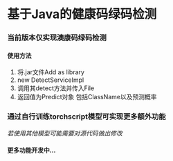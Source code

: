 # 基于Java的健康码绿码检测

### 当前版本仅实现澳康码绿码检测

#### 使用方法

1. 将.jar文件Add as library
2. new DetectServiceImpl
3. 调用其detect方法并传入File
4. 返回值为Predict对象 包括ClassName以及预测概率

### 通过自行训练torchscript模型可实现更多额外功能

*若使用其他模型可能需要对源代码做出修改*

#### 更多功能开发中...

